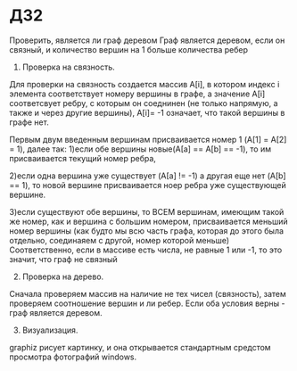 # ДЗ2
Проверить, является ли граф деревом
Граф является деревом, если он связный, и количество вершин на 1 больше количества ребер

1) Проверка на связность.

Для проверки на связность создается массив A[i], в котором индекc
i элемента соответствует номеру вершины в графе, а значение A[i] соответсвует ребру,
с которым он соеднинен (не только напрямую, а также и через другие вершины),
A[i]= -1 означает, что такой вершины в графе нет.

Первым двум введенным вершинам присваивается номер 1 (A[1] = A[2] = 1),
далее так:
1)если обе вершины новые(A[а] == A[b] == -1), то им присваивается текущий номер ребра, 

2)если одна вершина уже существует (A[а] != -1) а другая еще нет
(A[b] == 1), то новой вершине присваивается ноер ребра уже существующей вершине. 

3)если существуют обе вершины, то ВСЕМ вершинам, имеющим такой же номер, как и вершина с большим
номером, присваивается меньший номер вершины (как будто мы всю часть графа, которая до этого была
отдельно, соединаяем с другой, номер которой меньше)
Соответственно, если в массиве есть числа, не равные 1 или -1, то это значит, что граф не связный

  2) Проверка на дерево.

Сначала проверяем массив на наличие не тех чисел (связность), затем проверяем соотношение вершин и  ли ребер.
Если оба условия верны - граф является деревом. 

  3) Визуализация.

graphiz рисует картинку, и она открывается стандартным средстом просмотра фотографий windows.
